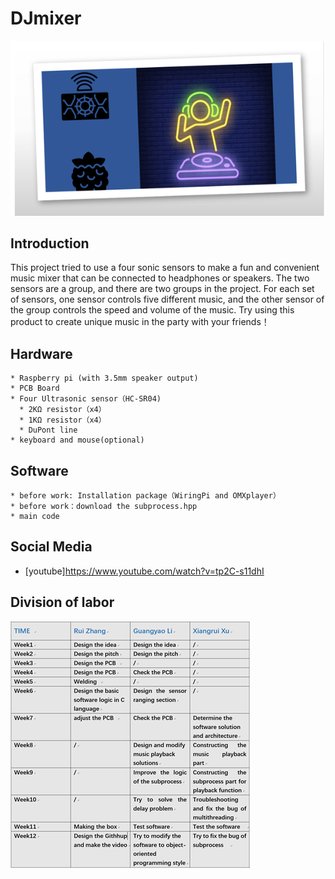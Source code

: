 # DJmixer
![Image text](https://github.com/GuangyaoLI/DJmixer/blob/master/DJmixer.png)


Introduction
-----
This project tried to use a four sonic sensors to make a fun and convenient music mixer that can be connected to headphones or speakers. 
The two sensors are a group, and there are two groups in the project. 
For each set of sensors,
one sensor controls five different music, and the other sensor of the group controls the speed and volume of the music.
Try using this product to create unique music in the party with your friends！

Hardware
-----
```
* Raspberry pi (with 3.5mm speaker output)
* PCB Board
* Four Ultrasonic sensor（HC-SR04)
  * 2KΩ resistor（x4）
  * 1KΩ resistor（x4）
  * DuPont line
* keyboard and mouse(optional)
```

Software
-----
```
* before work: Installation package（WiringPi and OMXplayer）
* before work：download the subprocess.hpp
* main code
```

Social Media
-----
* [youtube]<https://www.youtube.com/watch?v=tp2C-s11dhI>

Division of labor
-----
![Image text](https://github.com/GuangyaoLI/DJmixer/blob/master/img/timetable.png)



